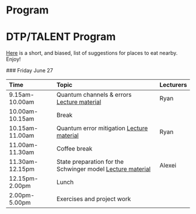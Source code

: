 # Program

# **DTP/TALENT Program**

[Here](https://maps.app.goo.gl/Ucaufqk2NonAbp7H8) is a short, and biased, list of suggestions for places to eat nearby. Enjoy!


\#\#\#  Friday June 27

| Time | Topic | Lecturers |
| :---- | :---- | :---- |
|   9.15am-10.00am | Quantum channels & errors [Lecture material](https://github.com/NuclearTalent/TalentQuantumComputingECT2025/blob/main/doc/pub/FridayJune27/)| Ryan |
| 10.00am-10.15am | Break |  |
| 10.15am-11.00am | Quantum error mitigation [Lecture material](https://github.com/NuclearTalent/TalentQuantumComputingECT2025/blob/main/doc/pub/FridayJune27/) | Ryan |
| 11.00am-11.30am | Coffee break |  |
| 11.30am-12.15pm | State preparation for the Schwinger model [Lecture material](https://github.com/NuclearTalent/TalentQuantumComputingECT2025/blob/main/doc/pub/FridayJune27/) | Alexei |
| 12.15pm-  2.00pm | Lunch |  |
|   2.00pm-  5.00pm | Exercises and project work  |  |

